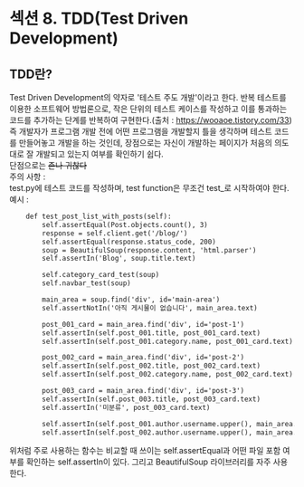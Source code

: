 # 섹션 8. TDD(Test Driven Development)
## TDD란?
Test Driven Development의 약자로 '테스트 주도 개발'이라고 한다. 반복 테스트를 이용한 소프트웨어 방법론으로, 작은 단위의 테스트 케이스를 작성하고 이를 통과하는 코드를 추가하는 단계를 반복하여 구현한다.(출처 : https://wooaoe.tistory.com/33)
즉 개발자가 프로그램 개발 전에 어떤 프로그램을 개발할지 틀을 생각하며 테스트 코드를 만들어놓고 개발을 하는 것인데, 장점으로는 자신이 개발하는 페이지가 처음의 의도대로 잘 개발되고 있는지 여부를 확인하기 쉽다.  
단점으로는 ~~존나 귀찮다~~  
주의 사항 :  
test.py에 테스트 코드를 작성하며, test function은 무조건 test_로 시작하여야 한다.  
예시 :  
```HTML
    def test_post_list_with_posts(self):
        self.assertEqual(Post.objects.count(), 3)
        response = self.client.get('/blog/')
        self.assertEqual(response.status_code, 200)
        soup = BeautifulSoup(response.content, 'html.parser')
        self.assertIn('Blog', soup.title.text)

        self.category_card_test(soup)
        self.navbar_test(soup)

        main_area = soup.find('div', id='main-area')
        self.assertNotIn('아직 게시물이 없습니다', main_area.text)

        post_001_card = main_area.find('div', id='post-1')
        self.assertIn(self.post_001.title, post_001_card.text)
        self.assertIn(self.post_001.category.name, post_001_card.text)

        post_002_card = main_area.find('div', id='post-2')
        self.assertIn(self.post_002.title, post_002_card.text)
        self.assertIn(self.post_002.category.name, post_002_card.text)

        post_003_card = main_area.find('div', id='post-3')
        self.assertIn(self.post_003.title, post_003_card.text)
        self.assertIn('미분류', post_003_card.text)

        self.assertIn(self.post_001.author.username.upper(), main_area.text)
        self.assertIn(self.post_002.author.username.upper(), main_area.text)
```
위처럼 주로 사용하는 함수는 비교할 때 쓰이는 self.assertEqual과 어떤 파일 포함 여부를 확인하는 self.assertIn이 있다. 그리고 BeautifulSoup 라이브러리를 자주 사용한다.
